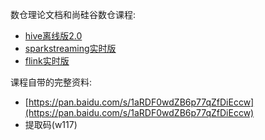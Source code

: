 
数仓理论文档和尚硅谷数仓课程: 

- [hive离线版2.0](https://www.bilibili.com/video/BV1df4y1U79z)
- [sparkstreaming实时版](https://www.bilibili.com/video/BV1wZ4y1a7Y6/)
- [flink实时版](https://www.bilibili.com/video/BV1TG411a7nL/)

课程自带的完整资料:

- [https://pan.baidu.com/s/1aRDF0wdZB6p77qZfDiEccw](https://pan.baidu.com/s/1aRDF0wdZB6p77qZfDiEccw)  
- 提取码(w117)
